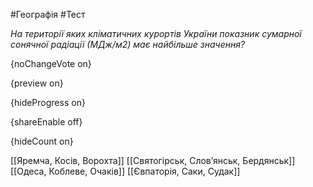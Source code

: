 #Географія #Тест

*На території яких кліматичних курортів України показник сумарної сонячної радіації (МДж/м2) має найбільше значення?*

{noChangeVote on}

{preview on}

{hideProgress on}

{shareEnable off}

{hideCount on}

[[Яремча, Косів, Ворохта]]
[[Святогірськ, Слов’янськ, Бердянськ]]
[[Одеса, Коблеве, Очаків]]
[[Євпаторія, Саки, Судак]]
